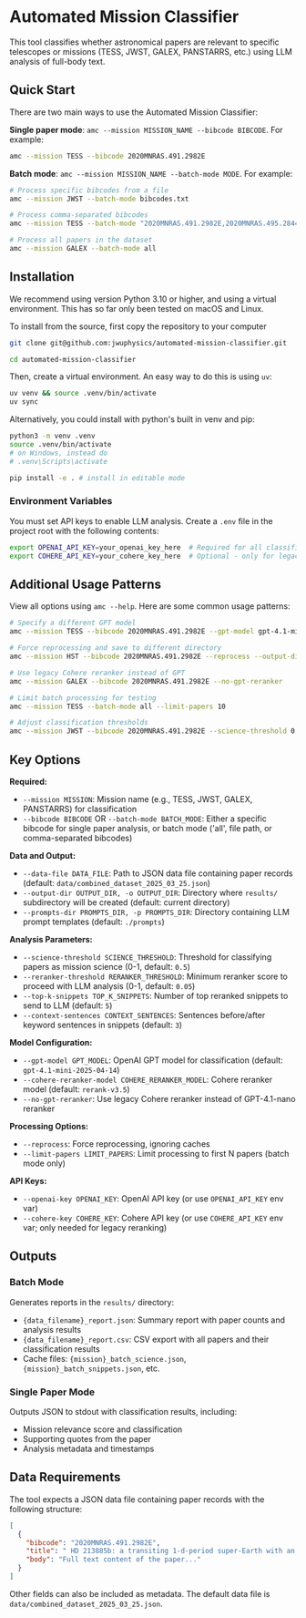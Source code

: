 # Automated Mission Classifier

This tool classifies whether astronomical papers are relevant to specific telescopes or missions (TESS, JWST, GALEX, PANSTARRS, etc.) using LLM analysis of full-body text.

## Quick Start
There are two main ways to use the Automated Mission Classifier:

**Single paper mode**: `amc --mission MISSION_NAME --bibcode BIBCODE`. For example:

```bash
amc --mission TESS --bibcode 2020MNRAS.491.2982E
```

**Batch mode**: `amc --mission MISSION_NAME --batch-mode MODE`. For example:

```bash
# Process specific bibcodes from a file
amc --mission JWST --batch-mode bibcodes.txt

# Process comma-separated bibcodes
amc --mission TESS --batch-mode "2020MNRAS.491.2982E,2020MNRAS.495.2844S"

# Process all papers in the dataset
amc --mission GALEX --batch-mode all
```

## Installation

We recommend using version Python 3.10 or higher, and using a virtual environment. This has so far only been tested on macOS and Linux.

To install from the source, first copy the repository to your computer
```bash
git clone git@github.com:jwuphysics/automated-mission-classifier.git

cd automated-mission-classifier
```

Then, create a virtual environment. An easy way to do this is using `uv`:
```bash
uv venv && source .venv/bin/activate
uv sync
```

Alternatively, you could install with python's built in venv and pip:
```bash
python3 -m venv .venv
source .venv/bin/activate 
# on Windows, instead do 
# .venv\Scripts\activate

pip install -e . # install in editable mode
```

### Environment Variables
You must set API keys to enable LLM analysis. Create a `.env` file in the project root with the following contents:
```bash
export OPENAI_API_KEY=your_openai_key_here  # Required for all classification
export COHERE_API_KEY=your_cohere_key_here  # Optional - only for legacy reranking (GPT reranker used by default)
```


## Additional Usage Patterns

View all options using `amc --help`. Here are some common usage patterns:

```bash
# Specify a different GPT model
amc --mission TESS --bibcode 2020MNRAS.491.2982E --gpt-model gpt-4.1-mini-2025-04-14

# Force reprocessing and save to different directory
amc --mission HST --bibcode 2020MNRAS.491.2982E --reprocess --output-dir ./results-reprocessed

# Use legacy Cohere reranker instead of GPT
amc --mission GALEX --bibcode 2020MNRAS.491.2982E --no-gpt-reranker

# Limit batch processing for testing
amc --mission TESS --batch-mode all --limit-papers 10

# Adjust classification thresholds
amc --mission JWST --bibcode 2020MNRAS.491.2982E --science-threshold 0.7 --reranker-threshold 0.1
```

## Key Options

**Required:**
-   `--mission MISSION`: Mission name (e.g., TESS, JWST, GALEX, PANSTARRS) for classification
-   `--bibcode BIBCODE` OR `--batch-mode BATCH_MODE`: Either a specific bibcode for single paper analysis, or batch mode ('all', file path, or comma-separated bibcodes)

**Data and Output:**
-   `--data-file DATA_FILE`: Path to JSON data file containing paper records (default: `data/combined_dataset_2025_03_25.json`)
-   `--output-dir OUTPUT_DIR, -o OUTPUT_DIR`: Directory where `results/` subdirectory will be created (default: current directory)
-   `--prompts-dir PROMPTS_DIR, -p PROMPTS_DIR`: Directory containing LLM prompt templates (default: `./prompts`)

**Analysis Parameters:**
-   `--science-threshold SCIENCE_THRESHOLD`: Threshold for classifying papers as mission science (0-1, default: `0.5`)
-   `--reranker-threshold RERANKER_THRESHOLD`: Minimum reranker score to proceed with LLM analysis (0-1, default: `0.05`)
-   `--top-k-snippets TOP_K_SNIPPETS`: Number of top reranked snippets to send to LLM (default: `5`)
-   `--context-sentences CONTEXT_SENTENCES`: Sentences before/after keyword sentences in snippets (default: `3`)

**Model Configuration:**
-   `--gpt-model GPT_MODEL`: OpenAI GPT model for classification (default: `gpt-4.1-mini-2025-04-14`)
-   `--cohere-reranker-model COHERE_RERANKER_MODEL`: Cohere reranker model (default: `rerank-v3.5`)
-   `--no-gpt-reranker`: Use legacy Cohere reranker instead of GPT-4.1-nano reranker

**Processing Options:**
-   `--reprocess`: Force reprocessing, ignoring caches
-   `--limit-papers LIMIT_PAPERS`: Limit processing to first N papers (batch mode only)

**API Keys:**
-   `--openai-key OPENAI_KEY`: OpenAI API key (or use `OPENAI_API_KEY` env var)
-   `--cohere-key COHERE_KEY`: Cohere API key (or use `COHERE_API_KEY` env var; only needed for legacy reranking)


## Outputs

### Batch Mode
Generates reports in the `results/` directory:
- `{data_filename}_report.json`: Summary report with paper counts and analysis results
- `{data_filename}_report.csv`: CSV export with all papers and their classification results
- Cache files: `{mission}_batch_science.json`, `{mission}_batch_snippets.json`, etc.

### Single Paper Mode
Outputs JSON to stdout with classification results, including:
- Mission relevance score and classification
- Supporting quotes from the paper
- Analysis metadata and timestamps

## Data Requirements

The tool expects a JSON data file containing paper records with the following structure:
```json
[
  {
    "bibcode": "2020MNRAS.491.2982E",
    "title": " HD 213885b: a transiting 1-d-period super-Earth with an Earth-like composition around a bright (V = 7.9) star unveiled by TESS",
    "body": "Full text content of the paper..."
  }
]
```

Other fields can also be included as metadata. The default data file is `data/combined_dataset_2025_03_25.json`.

